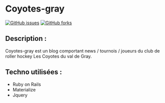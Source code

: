 # Coyotes-gray

[![GitHub issues](https://img.shields.io/github/issues/Gaviil/coyotes.svg?style=flat-square)](https://github.com/Gaviil/coyotes/issues)
[![GitHub forks](https://img.shields.io/github/forks/Gaviil/coyotes.svg?style=flat-square)](https://github.com/Gaviil/coyotes/network)

## Description :

Coyotes-gray est un blog comportant news / tournois / joueurs du club de roller hockey Les Coyotes du val de Gray.

## Techno utilisées :
* Ruby on Rails
* Materialize
* Jquery
